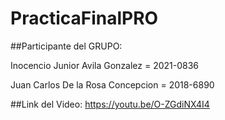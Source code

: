 # PracticaFinalPRO

##Participante del GRUPO:

Inocencio Junior Avila Gonzalez  =  2021-0836

Juan Carlos De la Rosa Concepcion  =  2018-6890

##Link del Video: 
https://youtu.be/O-ZGdiNX4I4
